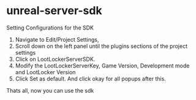 # unreal-server-sdk

Setting Configurations for the SDK
1. Navigate to Edit/Project Settings, 
2. Scroll down on the left panel until the plugins sections of the project settings
3. Click on LootLockerServerSDK.
4. Modify the LootLockerServerKey, Game Version, Development mode and LootLocker Version
5. Click Set as default. And click okay for all popups after this.

Thats all, now you can use the sdk
